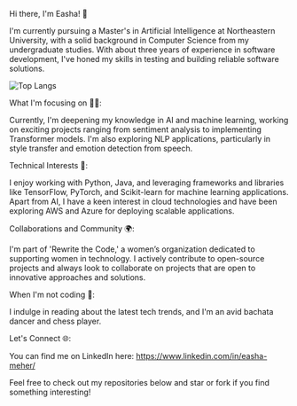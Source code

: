 
Hi there, I'm Easha! 👋

I'm currently pursuing a Master's in Artificial Intelligence at Northeastern University, with a solid background in Computer Science from my undergraduate studies. With about three years of experience in software development, I've honed my skills in testing and building reliable software solutions.

![Top Langs](https://github-readme-stats.vercel.app/api/top-langs/?username=jiayuezhang84&layout=compact)

What I'm focusing on 👩‍💻:

Currently, I'm deepening my knowledge in AI and machine learning, working on exciting projects ranging from sentiment analysis to implementing Transformer models.
I'm also exploring NLP applications, particularly in style transfer and emotion detection from speech.

Technical Interests 🔧:

I enjoy working with Python, Java, and leveraging frameworks and libraries like TensorFlow, PyTorch, and Scikit-learn for machine learning applications.
Apart from AI, I have a keen interest in cloud technologies and have been exploring AWS and Azure for deploying scalable applications.

Collaborations and Community 🌍:

I'm part of 'Rewrite the Code,' a women’s organization dedicated to supporting women in technology.
I actively contribute to open-source projects and always look to collaborate on projects that are open to innovative approaches and solutions.

When I'm not coding 🌟:

I indulge in reading about the latest tech trends, and I'm an avid bachata dancer and chess player.

Let's Connect 🌐:

You can find me on LinkedIn here: https://www.linkedin.com/in/easha-meher/

Feel free to check out my repositories below and star or fork if you find something interesting!

